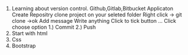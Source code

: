 1. Learning about version control.
    Github,Gitlab,Bitbucket Applicaton
        Create Repositry
        clone project on your seleted folder 
            Right click -> git clone ->ok
        Add message
            Write anything
            Click to tick button
            ... Click 
                choose option
                1.) Commit
                2.) Push
2. Start with html
3. Css
4. Bootstrap